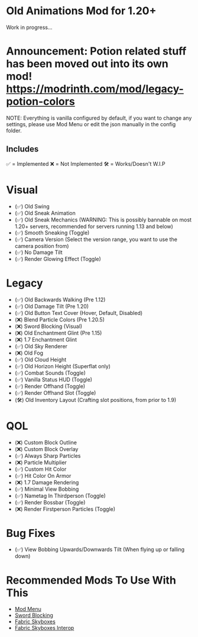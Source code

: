 # Old Animations Mod for 1.20+
Work in progress...

# Announcement: Potion related stuff has been moved out into its own mod! https://modrinth.com/mod/legacy-potion-colors

NOTE: Everything is vanilla configured by default, if you want to change any settings, please use Mod Menu or edit the json manually in the config folder.

## Includes
✅ = Implemented
❌ = Not Implemented
🛠️ = Works/Doesn't W.I.P

# Visual
- (✅) Old Swing
- (✅) Old Sneak Animation
- (✅) Old Sneak Mechanics (WARNING: This is possibly bannable on most 1.20+ servers, recommended for servers running 1.13 and below)
- (✅) Smooth Sneaking (Toggle)
- (✅) Camera Version (Select the version range, you want to use the camera position from)
- (✅) No Damage Tilt
- (✅) Render Glowing Effect (Toggle)
#

# Legacy
- (✅) Old Backwards Walking (Pre 1.12)
- (✅) Old Damage Tilt (Pre 1.20)
- (✅) Old Button Text Cover (Hover, Default, Disabled)
- (❌) Blend Particle Colors (Pre 1.20.5)
- (❌) Sword Blocking (Visual)
- (❌) Old Enchantment Glint (Pre 1.15)
- (❌) 1.7 Enchantment Glint
- (✅) Old Sky Renderer
- (❌) Old Fog
- (✅) Old Cloud Height
- (✅) Old Horizon Height (Superflat only)
- (✅) Combat Sounds (Toggle)
- (✅) Vanilla Status HUD (Toggle)
- (✅) Render Offhand (Toggle)
- (✅) Render Offhand Slot (Toggle)
- (🛠️) Old Inventory Layout (Crafting slot positions, from prior to 1.9)
#

# QOL
- (❌) Custom Block Outline 
- (❌) Custom Block Overlay
- (✅) Always Sharp Particles
- (❌) Particle Multiplier
- (✅) Custom Hit Color 
- (✅) Hit Color On Armor
- (❌) 1.7 Damage Rendering
- (✅) Minimal View Bobbing
- (✅) Nametag In Thirdperson (Toggle)
- (✅) Render Bossbar (Toggle)
- (❌) Render Firstperson Particles (Toggle)
#

# Bug Fixes
- (✅) View Bobbing Upwards/Downwards Tilt (When flying up or falling down)
#

# Recommended Mods To Use With This
- [Mod Menu](https://modrinth.com/mod/modmenu/)
- [Sword Blocking](https://modrinth.com/mod/sword-blocking/)
- [Fabric Skyboxes](https://modrinth.com/mod/fabricskyboxes)
- [Fabric Skyboxes Interop](https://modrinth.com/mod/fabricskyboxes-interop)
